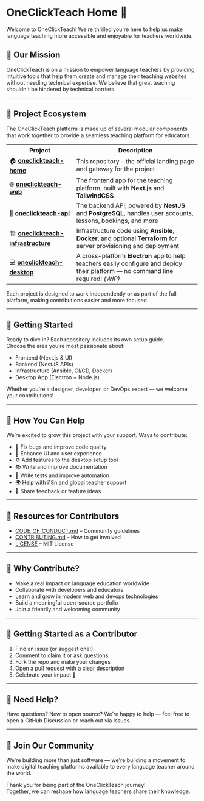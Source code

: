 # OneClickTeach Home 🌟

Welcome to OneClickTeach! We're thrilled you're here to help us make language teaching more accessible and enjoyable for teachers worldwide.

## 🎯 Our Mission

OneClickTeach is on a mission to empower language teachers by providing intuitive tools that help them create and manage their teaching websites without needing technical expertise. We believe that great teaching shouldn't be hindered by technical barriers.

---

## 🧩 Project Ecosystem

The OneClickTeach platform is made up of several modular components that work together to provide a seamless teaching platform for educators.

<table>
  <tr>
    <th style="width: 35%;">Project</th>
    <th>Description</th>
  </tr>
  <tr>
    <td>🏠 <a href="https://github.com/oneclickteach/oneclickteach-home"><strong>oneclickteach-home</strong></a></td>
    <td>This repository – the official landing page and gateway for the project</td>
  </tr>
  <tr>
    <td>🌐 <a href="https://github.com/oneclickteach/oneclickteach-web"><strong>oneclickteach-web</strong></a></td>
    <td>The frontend app for the teaching platform, built with <strong>Next.js</strong> and <strong>TailwindCSS</strong></td>
  </tr>
  <tr>
    <td>🔧 <a href="https://github.com/oneclickteach/oneclickteach-api"><strong>oneclickteach-api</strong></a></td>
    <td>The backend API, powered by <strong>NestJS</strong> and <strong>PostgreSQL</strong>, handles user accounts, lessons, bookings, and more</td>
  </tr>
  <tr>
    <td>🏗️ <a href="https://github.com/oneclickteach/oneclickteach-infrastructure"><strong>oneclickteach-infrastructure</strong></a></td>
    <td>Infrastructure code using <strong>Ansible</strong>, <strong>Docker</strong>, and optional <strong>Terraform</strong> for server provisioning and deployment</td>
  </tr>
  <tr>
    <td>💻 <a href="https://github.com/oneclickteach/oneclickteach-desktop"><strong>oneclickteach-desktop</strong></a></td>
    <td>A cross-platform <strong>Electron</strong> app to help teachers easily configure and deploy their platform — no command line required! <em>(WIP)</em></td>
  </tr>
</table>

Each project is designed to work independently or as part of the full platform, making contributions easier and more focused.

---

## 🚀 Getting Started

Ready to dive in? Each repository includes its own setup guide.  
Choose the area you’re most passionate about:

- Frontend (Next.js & UI)
- Backend (NestJS APIs)
- Infrastructure (Ansible, CI/CD, Docker)
- Desktop App (Electron + Node.js)

Whether you're a designer, developer, or DevOps expert — we welcome your contributions!

---

## 🤝 How You Can Help

We’re excited to grow this project with your support. Ways to contribute:

- 🐛 Fix bugs and improve code quality
- 🎨 Enhance UI and user experience
- ⚙️ Add features to the desktop setup tool
- 📚 Write and improve documentation
- 🧪 Write tests and improve automation
- 🌍 Help with i18n and global teacher support
- 📢 Share feedback or feature ideas

---

## 📖 Resources for Contributors

- [CODE_OF_CONDUCT.md](./CODE_OF_CONDUCT.md) – Community guidelines
- [CONTRIBUTING.md](./CONTRIBUTING.md) – How to get involved
- [LICENSE](./LICENSE) – MIT License

---

## 🎉 Why Contribute?

- Make a real impact on language education worldwide
- Collaborate with developers and educators
- Learn and grow in modern web and devops technologies
- Build a meaningful open-source portfolio
- Join a friendly and welcoming community

---

## 🙌 Getting Started as a Contributor

1. Find an issue (or suggest one!)
2. Comment to claim it or ask questions
3. Fork the repo and make your changes
4. Open a pull request with a clear description
5. Celebrate your impact 🎉

---

## 📢 Need Help?

Have questions? New to open source? We’re happy to help — feel free to open a GitHub Discussion or reach out via Issues.

---

## 🌟 Join Our Community

We're building more than just software — we're building a movement to make digital teaching platforms available to every language teacher around the world.

Thank you for being part of the OneClickTeach journey!  
Together, we can reshape how language teachers share their knowledge.
